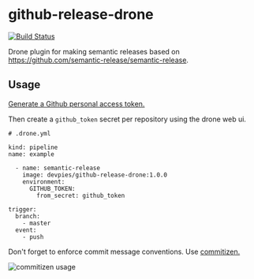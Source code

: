 # github-release-drone

[![Build Status](https://drone.devpie.io/api/badges/devpies/github-release-drone/status.svg)](https://drone.devpie.io/devpies/github-release-drone)

Drone plugin for making semantic releases based on https://github.com/semantic-release/semantic-release.

## Usage

[Generate a Github personal access token.](https://help.github.com/en/articles/creating-a-personal-access-token-for-the-command-line)

Then create a `github_token` secret per repository using the drone web ui.

```
# .drone.yml

kind: pipeline
name: example

  - name: semantic-release
    image: devpies/github-release-drone:1.0.0
    environment:
      GITHUB_TOKEN:
        from_secret: github_token

trigger:
  branch:
    - master
  event:
    - push
```

Don't forget to enforce commit message conventions. Use [commitizen.](https://github.com/commitizen/cz-cli)

![commitizen usage](https://raw.githubusercontent.com/commitizen/cz-cli/master/meta/screenshots/add-commit.png)

